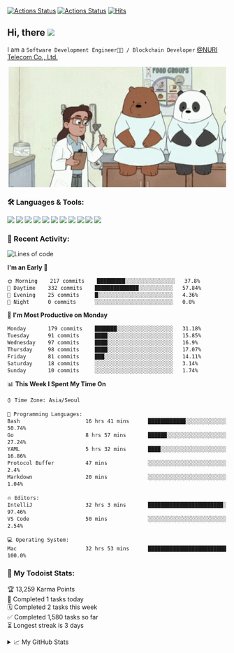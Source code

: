
[![Actions Status](https://github.com/ddok2/ddok2/workflows/Todoist%20Readme/badge.svg)](https://github.com/ddok2/ddok2/actions)
[![Actions Status](https://github.com/ddok2/ddok2/workflows/wakatime-stats/badge.svg)](https://github.com/ddok2/ddok2/actions)
[![Hits](https://hits.seeyoufarm.com/api/count/incr/badge.svg?url=https%3A%2F%2Fgithub.com%2Fddok2)](https://hits.seeyoufarm.com)

<!-- ![visitors](https://visitor-badge.laobi.icu/badge?page_id=ddok2.ddok2) -->
## Hi, there <img src="https://raw.githubusercontent.com/MartinHeinz/MartinHeinz/master/wave.gif" width="25px">

I am a `Software Development Engineer🧑‍💻 / Blockchain Developer` [@NURI Telecom Co., Ltd.](http://www.nuritelecom.com)


<p align="center">
<img align="center" alt="GIF" src="img/debugging.gif" />
</p>


### 🛠 Languages & Tools:
<p>
    <img src="https://img.shields.io/badge/go-%2300ADD8.svg?&style=for-the-badge&logo=go&logoColor=white"/>
    <img src="https://img.shields.io/badge/node.js%20-%2343853D.svg?&style=for-the-badge&logo=node.js&logoColor=white"/>
    <img src="https://img.shields.io/badge/javascript%20-%23323330.svg?&style=for-the-badge&logo=javascript&logoColor=%23F7DF1E"/>
    <img src="https://img.shields.io/badge/typescript%20-%23007ACC.svg?&style=for-the-badge&logo=typescript&logoColor=white"/>
    <img src="https://img.shields.io/badge/python%20-%2314354C.svg?&style=for-the-badge&logo=python&logoColor=white"/>
    <img src="https://img.shields.io/badge/react%20-%2320232a.svg?&style=for-the-badge&logo=react&logoColor=%2361DAFB"/>
    <img src="https://img.shields.io/badge/AWS%20-%23FF9900.svg?&style=for-the-badge&logo=amazon-aws&logoColor=white"/>
    <img src="https://img.shields.io/badge/Google%20Cloud%20-%234285F4.svg?&style=for-the-badge&logo=google-cloud&logoColor=white"/>
    <img src="https://img.shields.io/badge/docker%20-%230db7ed.svg?&style=for-the-badge&logo=docker&logoColor=white"/>
    <img src="https://img.shields.io/badge/kubernetes%20-%23326ce5.svg?&style=for-the-badge&logo=kubernetes&logoColor=white"/>
    <img src="https://img.shields.io/badge/ansible%20-%231A1918.svg?&style=for-the-badge&logo=ansible&logoColor=white"/>
</p>

### 🌈 Recent Activity:
<!--START_SECTION:waka-->
![Lines of code](https://img.shields.io/badge/From%20Hello%20World%20I%27ve%20Written-634211%20lines%20of%20code-blue)

**I'm an Early 🐤** 

```text
🌞 Morning    217 commits    █████████░░░░░░░░░░░░░░░░   37.8% 
🌆 Daytime    332 commits    ██████████████░░░░░░░░░░░   57.84% 
🌃 Evening    25 commits     █░░░░░░░░░░░░░░░░░░░░░░░░   4.36% 
🌙 Night      0 commits      ░░░░░░░░░░░░░░░░░░░░░░░░░   0.0%

```
📅 **I'm Most Productive on Monday** 

```text
Monday       179 commits    ███████░░░░░░░░░░░░░░░░░░   31.18% 
Tuesday      91 commits     ████░░░░░░░░░░░░░░░░░░░░░   15.85% 
Wednesday    97 commits     ████░░░░░░░░░░░░░░░░░░░░░   16.9% 
Thursday     98 commits     ████░░░░░░░░░░░░░░░░░░░░░   17.07% 
Friday       81 commits     ███░░░░░░░░░░░░░░░░░░░░░░   14.11% 
Saturday     18 commits     ░░░░░░░░░░░░░░░░░░░░░░░░░   3.14% 
Sunday       10 commits     ░░░░░░░░░░░░░░░░░░░░░░░░░   1.74%

```


📊 **This Week I Spent My Time On** 

```text
⌚︎ Time Zone: Asia/Seoul

💬 Programming Languages: 
Bash                     16 hrs 41 mins      ████████████░░░░░░░░░░░░░   50.74% 
Go                       8 hrs 57 mins       ██████░░░░░░░░░░░░░░░░░░░   27.24% 
YAML                     5 hrs 32 mins       ████░░░░░░░░░░░░░░░░░░░░░   16.86% 
Protocol Buffer          47 mins             ░░░░░░░░░░░░░░░░░░░░░░░░░   2.4% 
Markdown                 20 mins             ░░░░░░░░░░░░░░░░░░░░░░░░░   1.04%

🔥 Editors: 
IntelliJ                 32 hrs 3 mins       ████████████████████████░   97.46% 
VS Code                  50 mins             ░░░░░░░░░░░░░░░░░░░░░░░░░   2.54%

💻 Operating System: 
Mac                      32 hrs 53 mins      █████████████████████████   100.0%

```


<!--END_SECTION:waka-->

### 🚧 My Todoist Stats:
<!-- TODO-IST:START -->
🏆  13,259 Karma Points           
🌸  Completed 1 tasks today           
🗓  Completed 2 tasks this week           
✅  Completed 1,580 tasks so far           
⏳  Longest streak is 3 days
<!-- TODO-IST:END -->

<details>
<summary>📈 My GitHub Stats</summary>
<p align="center"> <img src="https://github-readme-stats.vercel.app/api?username=ddok2&show_icons=true" alt="ddok2" />
</details>
